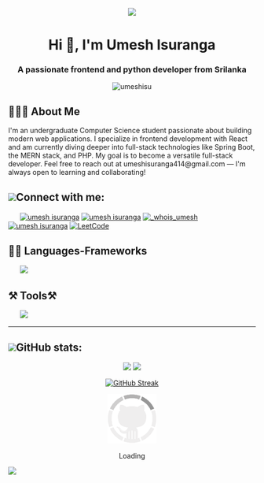 
<p align="center" ><img  src = "https://github.com/7oSkaaa/7oSkaaa/blob/main/Images/about_me.gif?raw=true" width = 100px></p>
<h1 align="center" >Hi 👋, I'm Umesh Isuranga</h1>
<h3 align="center">A passionate frontend and python developer from Srilanka</h3>


<p align="center"> <img src="https://komarev.com/ghpvc/?username=umeshisu&label=Profile%20views&color=0e75b6&style=flat" alt="umeshisu" /> </p>




  <h2>👨🏻‍💻 About Me</h2>

<p> I'm an undergraduate Computer Science student passionate about building modern web applications. I specialize in frontend development with React and am currently diving deeper into full-stack technologies like Spring Boot, the MERN stack, and PHP. My goal is to become a versatile full-stack developer. Feel free to reach out at umeshisuranga414@gmail.com — I'm always open to learning and collaborating! </p>

<h2><img src="https://media.giphy.com/media/iY8CRBdQXODJSCERIr/giphy.gif" width="30px">Connect with me:</h2>
<p>
 &nbsp;&nbsp;&nbsp;&nbsp;&nbsp;&nbsp;<a href="https://www.linkedin.com/in/umesh-isuranga-9894b42b1/"target="blank"><img align="center" src="https://raw.githubusercontent.com/rahuldkjain/github-profile-readme-generator/master/src/images/icons/Social/linked-in-alt.svg" alt="umesh isuranga" height="35" width="60" /></a>
<a href="https://www.facebook.com/profile.php?id=100093542345130" target="blank"><img align="center" src="https://raw.githubusercontent.com/rahuldkjain/github-profile-readme-generator/master/src/images/icons/Social/facebook.svg" alt="umesh isuranga" height="35" width="60" /></a>
<a href="https://instagram.com/_whois_umesh" target="blank"><img align="center" src="https://raw.githubusercontent.com/rahuldkjain/github-profile-readme-generator/master/src/images/icons/Social/instagram.svg" alt="_whois_umesh" height="35" width="60" /></a>
<a href="https://www.hackerrank.com/profile/umeshisuranga414" target="blank"><img align="center" src="https://raw.githubusercontent.com/rahuldkjain/github-profile-readme-generator/master/src/images/icons/Social/hackerrank.svg" alt="umesh isuranga" height="35" width="60" /></a>
<a href="https://leetcode.com/u/eleNWn5wk9/" target="blank">
  <img align="center" src="https://upload.wikimedia.org/wikipedia/commons/1/19/LeetCode_logo_black.png" alt="LeetCode" height="35" width="35" />
</a>



<h2>👩‍💻 Languages-Frameworks</h2>
<div>
   &nbsp;&nbsp;&nbsp;&nbsp;&nbsp;  <img src="https://skillicons.dev/icons?i=html,css,javascript,react,nodejs,expressjs,tailwind,bootstrap,python,java,mysql,mongodb" />
</div>
<h2>⚒️ Tools⚒</h2>
<div>
  &nbsp;&nbsp;&nbsp;&nbsp;&nbsp;  <img src="https://skillicons.dev/icons?i=github,git,vscode,pycharm,figma" />
</div>
<hr/>

<h2> <img src="https://raw.githubusercontent.com/marcos-inja/marcos-inja/main/gifs/haha.gif" width="25px">GitHub stats:</h2>
<p align = "center">
  <img src="https://github-readme-stats.vercel.app/api/top-langs/?username=UmeshIsu&layout=compact&hide=php,TSQL&theme=dark" width="350">
  <img src="https://github-readme-stats.vercel.app/api?username=UmeshIsu&count_private=true&show_icons=true&&theme=dark&include_all_commits=true" width="390">
</p>

<p align="center">
  <a href="https://git.io/streak-stats">
    <img src="https://github-readme-streak-stats.herokuapp.com?user=UmeshIsu&theme=dark" alt="GitHub Streak"/>
  </a>
</p>

 <div align=center>
        <img src="https://raw.githubusercontent.com/AhmedFathyDev/AhmedFathyDev/main/GitHub.gif" alt="GitHub Octocat Logo" height="100">
        <p>Loading</p>
 </div>
 <img src="https://user-images.githubusercontent.com/73097560/115834477-dbab4500-a447-11eb-908a-139a6edaec5c.gif">
